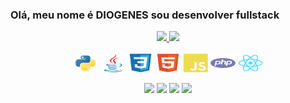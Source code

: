 <script>
h2 span{
  position: relative;
  color: rgba(255,255,255,0.0);
  animation: displayText 9s infinite;
  animation-delay: calc(-3s * var(--i));
}

@keyframes displayText{
  0% {
    display: inline-block;
  }
  33.33%, 100% {
    display: none;
  }
}

h2 span::before {
  content: attr(data-text);
  position: absolute;
  top: 0;
  left: 0;
  width: 100%;
  color: #5e34c0;
  overflow: hidden;
  border-right: 4px solid #5e43c0;
  filter: drop-shadow(0 0 5px #5e34c0) drop-shadow(0 0 25px #5e34c0);
  animation: animate 3s linear infinite;
}

@keyframes animate{
  0%, 10%, 100% {
    width: 0;
  }
  70%, 90% {
    width: 100%;
  }
}
</script>


### Olá, meu nome é DIOGENES sou desenvolver fullstack
<div align="center">
<a href="https://github.com/DiogenesPaulista">
  <img height="150em" src="https://github-readme-stats.vercel.app/api?username=DiogenesPaulista&theme=transparent&show_icons=true&hide_border=false&show_owner=true"/>
  <img height="150em" src="https://github-readme-stats.vercel.app/api/top-langs/?username=DiogenesPaulista&theme=transparent&hide_border=false&&layout=compact"/>
</a>
</div>
<div align="center" valign="top"><br>
  <img align="center" alt="Python" height="30" width="40" src="https://raw.githubusercontent.com/devicons/devicon/master/icons/python/python-original.svg">
  <img align="center" alt="Java" height="30" width="40" src="https://raw.githubusercontent.com/devicons/devicon/master/icons/java/java-original.svg">
  <img align="center" alt="css" height="30" width="40" src="https://raw.githubusercontent.com/devicons/devicon/master/icons/css3/css3-original.svg"> 
  <img align="center" alt="html" height="30" width="40" src="https://raw.githubusercontent.com/devicons/devicon/master/icons/html5/html5-original.svg"> 
  <img align="center" alt="js" height="30" width="40" src="https://raw.githubusercontent.com/devicons/devicon/master/icons/javascript/javascript-plain.svg">
  <img align="center" alt="js" height="30" width="40" src="https://raw.githubusercontent.com/devicons/devicon/master/icons/php/php-plain.svg">
  <img align="center" alt="js" height="30" width="40" src="https://raw.githubusercontent.com/devicons/devicon/master/icons/react/react-original.svg"> 
</div><br>



<div align="center">
  <a href="https://www.instagram.com/diogenespaulista/" target="_blank"><img src="https://img.shields.io/badge/-Instagram-%23E4405F?style=for-the-badge&logo=instagram&logoColor=white" target="_blank"></a>
  <a href="https://www.linkedin.com/in/diogenesrosapaulista/" target="_blank"><img src="https://img.shields.io/badge/-LinkedIn-%230077B5?style=for-the-badge&logo=linkedin&logoColor=white" target="_blank"></a>
  <a href="https://www.discord.gg/diogenes6227" target="_blank"><img src="https://img.shields.io/badge/Discord-7289DA?style=for-the-badge&logo=discord&logoColor=white" target="_blank"></a>
  <a href="mailto:diogenes.paulista@gmail.com"><img src="https://img.shields.io/badge/-Gmail-%23333?style=for-the-badge&logo=gmail&logoColor=white" target="_blank"></a>
</div>

 <!-- <![Snake animation](https://github.com/DiogenesPaulista/DiogenesPaulista/blob/output/github-contribution-grid-snake.svg) -->
